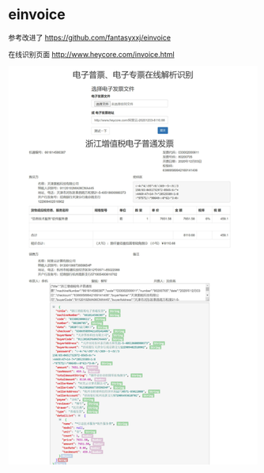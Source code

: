 # einvoice
参考改进了 https://github.com/fantasyxxj/einvoice

在线识别页面 http://www.heycore.com/invoice.html

![](preview.jpg)
